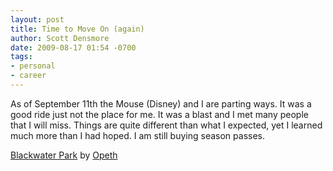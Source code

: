 ```yaml
---
layout: post
title: Time to Move On (again)
author: Scott Densmore
date: 2009-08-17 01:54 -0700
tags:
- personal
- career
---
```


As of September 11th the Mouse (Disney) and I are parting ways. It was a good ride just not the place for me. It was a blast and I met many people that I will miss. Things are quite different than what I expected, yet I learned much more than I had hoped. I am still buying season passes.

[Blackwater Park](http://www.last.fm/music/Opeth/_/Blackwater+Park) by [Opeth](http://www.last.fm/music/Opeth)
